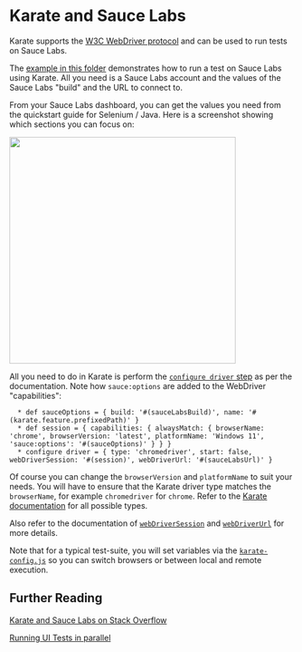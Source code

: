 # Karate and Sauce Labs

Karate supports the [W3C WebDriver protocol](https://www.w3.org/TR/webdriver) and can be used to run tests on Sauce Labs.

The [example in this folder](sauce-labs.feature) demonstrates how to run a test on Sauce Labs using Karate. All you need is a Sauce Labs account and the values of the Sauce Labs "build" and the URL to connect to.

From your Sauce Labs dashboard, you can get the values you need from the quickstart guide for Selenium / Java. Here is a screenshot showing which sections you can focus on:

<img height="400" src="https://github.com/karatelabs/karate-examples/assets/915480/1a6634b6-797e-4a6c-ae39-3d5788f0f4cd">

All you need to do in Karate is perform the [`configure driver` step](https://github.com/karatelabs/karate/tree/master/karate-core/#configure-driver) as per the documentation. Note how `sauce:options` are added to the WebDriver "capabilities":

```cucumber
  * def sauceOptions = { build: '#(sauceLabsBuild)', name: '#(karate.feature.prefixedPath)' }
  * def session = { capabilities: { alwaysMatch: { browserName: 'chrome', browserVersion: 'latest', platformName: 'Windows 11', 'sauce:options': '#(sauceOptions)' } } }
  * configure driver = { type: 'chromedriver', start: false, webDriverSession: '#(session)', webDriverUrl: '#(sauceLabsUrl)' }
```

Of course you can change the `browserVersion` and `platformName` to suit your needs. You will have to ensure that the Karate driver type matches the `browserName`, for example `chromedriver` for `chrome`. Refer to the [Karate documentation](https://github.com/karatelabs/karate/tree/master/karate-core/#driver-types) for all possible types.

Also refer to the documentation of [`webDriverSession`](https://github.com/karatelabs/karate/tree/master/karate-core/#webdriversession) and [`webDriverUrl`](https://github.com/karatelabs/karate/tree/master/karate-core/#webdriverurl) for more details.

Note that for a typical test-suite, you will set variables via the [`karate-config.js`](https://github.com/karatelabs/karate/#karate-configjs) so you can switch browsers or between local and remote execution.

## Further Reading

[Karate and Sauce Labs on Stack Overflow](https://stackoverflow.com/search?q=%5Bkarate%5D+sauce+labs)

[Running UI Tests in parallel](https://stackoverflow.com/a/60387907/143475)





